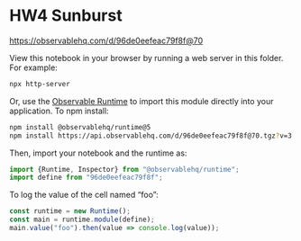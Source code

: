 # HW4 Sunburst

https://observablehq.com/d/96de0eefeac79f8f@70

View this notebook in your browser by running a web server in this folder. For
example:

~~~sh
npx http-server
~~~

Or, use the [Observable Runtime](https://github.com/observablehq/runtime) to
import this module directly into your application. To npm install:

~~~sh
npm install @observablehq/runtime@5
npm install https://api.observablehq.com/d/96de0eefeac79f8f@70.tgz?v=3
~~~

Then, import your notebook and the runtime as:

~~~js
import {Runtime, Inspector} from "@observablehq/runtime";
import define from "96de0eefeac79f8f";
~~~

To log the value of the cell named “foo”:

~~~js
const runtime = new Runtime();
const main = runtime.module(define);
main.value("foo").then(value => console.log(value));
~~~
